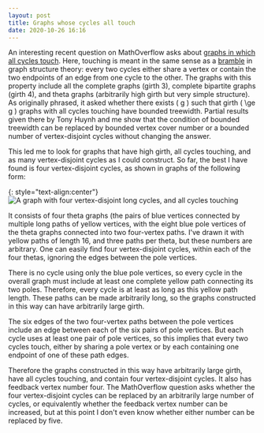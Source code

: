```yaml
---
layout: post
title: Graphs whose cycles all touch 
date: 2020-10-26 16:16
---
```

An interesting recent question on MathOverflow asks about [graphs in which all cycles touch](https://mathoverflow.net/q/374793/440). Here, touching is meant in the same sense as a [bramble](https://en.wikipedia.org/wiki/Bramble_(graph_theory)) in graph structure theory: every two cycles either share a vertex or contain the two endpoints of an edge from one cycle to the other. The graphs with this property include all the complete graphs (girth 3), complete bipartite graphs (girth 4), and theta graphs (arbitrarily high girth but very simple structure). As originally phrased, it asked whether there exists \( g \) such that girth  \( \ge g \) graphs with all cycles touching have bounded treewidth. Partial results given there by Tony Huynh and me show that the condition of bounded treewidth can be replaced by bounded vertex cover number or a bounded number of vertex-disjoint cycles without changing the answer.

This led me to look for graphs that have high girth, all cycles touching, and as many vertex-disjoint cycles as I could construct. So far, the best I have found is four vertex-disjoint cycles, as shown in graphs of the following form:

{: style="text-align:center"}
![A graph with four vertex-disjoint long cycles, and all cycles touching]({{site.baseurl}}/assets/2020/4-disjoint-touching-cycles.svg)

It consists of four theta graphs (the pairs of blue vertices connected by multiple long paths of yellow vertices, with the eight blue pole vertices of the theta graphs connected into two four-vertex paths. I've drawn it with yellow paths of length 16, and three paths per theta, but these numbers are arbitrary. One can easily find four vertex-disjoint cycles, within each of the four thetas, ignoring the edges between the pole vertices.

There is no cycle using only the blue pole vertices, so every cycle in the overall graph must include at least one complete yellow path connecting its two poles. Therefore, every cycle is at least as long as this yellow path length. These paths can be made arbitrarily long, so the graphs constructed in this way can have arbitrarily large girth.

The six edges of the two four-vertex paths between the pole vertices include an edge between each of the six pairs of pole vertices. But each cycle uses at least one pair of pole vertices, so this implies that every two cycles touch, either by sharing a pole vertex or by each containing one endpoint of one of these path edges.

Therefore the graphs constructed in this way have arbitrarily large girth, have all cycles touching, and contain four vertex-disjoint cycles. It also has feedback vertex number four. The MathOverflow question asks whether the four vertex-disjoint cycles can be replaced by an arbitrarily large number of cycles, or equivalently whether the feedback vertex number can be increased, but at this point I don't even know whether either number can be replaced by five.